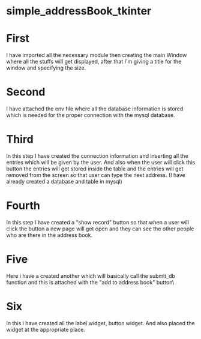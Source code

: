 # simple_addressBook_tkinter

# First
I have imported all the necessary module then creating the main Window where all the stuffs will get displayed, after that I'm giving a title for the window and specifying the size.

# Second
I have attached the env file where all the database information is stored which is needed for the proper connection with the mysql database.

# Third
In this step I have created the connection information and inserting all the entries which will be given by the user. And also when the user will click this button the entries will get stored inside the table and the entries will get removed from the screen so that user can type the next address.
(I have already created a database and table in mysql)

# Fourth
In this step I have created a "show record" button so that when a user will click the button a new page will get open and they can see the other people who are there in the address book.

# Five
Here i have a created another which will basically call the submit_db function and this is attached with the "add to address book" button\

# Six
In this i have created all the label widget, button widget. And also placed the widget at the appropriate place.
